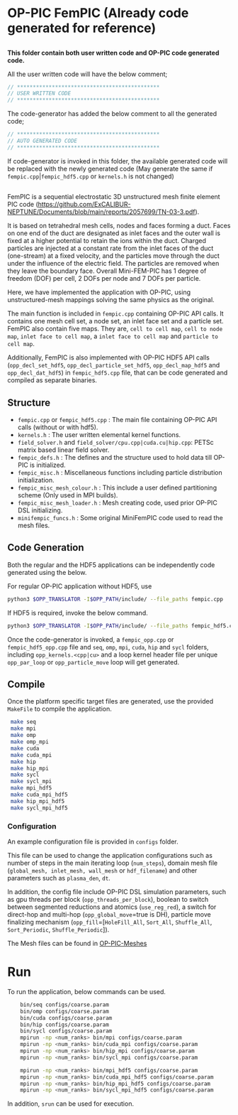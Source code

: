 # OP-PIC FemPIC (Already code generated for reference)

##
**This folder contain both user written code and OP-PIC code generated code.**

All the user written code will have the below comment;
```cpp
// *********************************************
// USER WRITTEN CODE                            
// *********************************************
```

The code-generator has added the below comment to all the generated code; 
```cpp
// *********************************************
// AUTO GENERATED CODE                          
// *********************************************
```

If code-generator is invoked in this folder, the available generated code will be replaced with the newly generated code (May generate the same if `fempic.cpp`|`fempic_hdf5.cpp` or `kernels.h` is not changed)

##
FemPIC is a sequential electrostatic 3D unstructured mesh finite element PIC code (https://github.com/ExCALIBUR-NEPTUNE/Documents/blob/main/reports/2057699/TN-03-3.pdf).

It is based on tetrahedral mesh cells, nodes and faces forming a duct. 
Faces on one end of the duct are designated as inlet faces and the outer wall is fixed at a higher potential to retain the ions within the duct. 
Charged particles are injected at a constant rate from the inlet faces of the duct (one-stream) at a fixed velocity, and the particles move through the duct under the influence of the electric field. 
The particles are removed when they leave the boundary face. Overall Mini-FEM-PIC has 1 degree of freedom (DOF) per cell, 2 DOFs per node and 7 DOFs per particle.

Here, we have implemented the application with OP-PIC, using unstructured-mesh mappings solving the same physics as the original.

The main function is included in `fempic.cpp` containing OP-PIC API calls. 
It contains one mesh cell set, a node set, an inlet face set and a particle set. 
FemPIC also contain five maps. 
They are, `cell to cell map`, `cell to node map`, `inlet face to cell map`, a `inlet face to cell map` and `particle to cell map`.

Additionally, FemPIC is also implemented with OP-PIC HDF5 API calls (`opp_decl_set_hdf5`, `opp_decl_particle_set_hdf5`, `opp_decl_map_hdf5` and `opp_decl_dat_hdf5`) in `fempic_hdf5.cpp` file, that can be code generated and compiled as separate binaries. 

## Structure
 * `fempic.cpp` or `fempic_hdf5.cpp` : The main file containing OP-PIC API calls (without or with hdf5). 
 * `kernels.h` : The user written elemental kernel functions.
 * `field_solver.h` and `field_solver/cpu.cpp|cuda.cu|hip.cpp`: PETSc matrix based linear field solver.
 * `fempic_defs.h` : The defines and the structure used to hold data till OP-PIC is initialized.
 * `fempic_misc.h` : Miscellaneous functions including particle distribution initialization.
 * `fempic_misc_mesh_colour.h` : This include a user defined partitioning scheme (Only used in MPI builds).
 * `fempic_misc_mesh_loader.h` : Mesh creating code, used prior OP-PIC DSL initializing. 
 * `minifempic_funcs.h` : Some original MiniFemPIC code used to read the mesh files.

## Code Generation

Both the regular and the HDF5 applications can be independently code generated using the below.

For regular OP-PIC application without HDF5, use
```bash
python3 $OPP_TRANSLATOR -I$OPP_PATH/include/ --file_paths fempic.cpp
```

If HDF5 is required, invoke the below command.
```bash
python3 $OPP_TRANSLATOR -I$OPP_PATH/include/ --file_paths fempic_hdf5.cpp
```

Once the code-generator is invoked, a `fempic_opp.cpp` or `fempic_hdf5_opp.cpp` file and `seq`, `omp`, `mpi`, `cuda`, `hip` and `sycl` folders, including `opp_kernels.<cpp|cu>` and a loop kernel header file per unique `opp_par_loop` or `opp_particle_move` loop will get generated.

## Compile

Once the platform specific target files are generated, use the provided `MakeFile` to compile the application.
```bash
 make seq
 make mpi
 make omp
 make omp_mpi
 make cuda
 make cuda_mpi
 make hip
 make hip_mpi
 make sycl
 make sycl_mpi
 make mpi_hdf5
 make cuda_mpi_hdf5
 make hip_mpi_hdf5
 make sycl_mpi_hdf5
```

### Configuration
An example configuration file is provided in `configs` folder.

This file can be used to change the application configurations such as number of steps in the main iterating loop (`num_steps`), domain mesh file (`global_mesh, inlet_mesh, wall_mesh` or `hdf_filename`) and other parameters such as `plasma_den`, `dt`. 

In addition, the config file include OP-PIC DSL simulation parameters, such as gpu threads per block (`opp_threads_per_block`), boolean to switch between segmented reductions and atomics (`use_reg_red`), a switch for direct-hop and multi-hop (`opp_global_move`=true is DH), particle move finalizing mechanism (`opp_fill`=[`HoleFill_All`, `Sort_All`, `Shuffle_All`, `Sort_Periodic`, `Shuffle_Periodic`]).

The Mesh files can be found in [OP-PIC-Meshes](https://github.com/ZamanLantra/OP-PIC_meshes)

# Run
To run the application, below commands can be used.
```bash
    bin/seq configs/coarse.param
    bin/omp configs/coarse.param
    bin/cuda configs/coarse.param
    bin/hip configs/coarse.param
    bin/sycl configs/coarse.param
    mpirun -np <num_ranks> bin/mpi configs/coarse.param
    mpirun -np <num_ranks> bin/cuda_mpi configs/coarse.param
    mpirun -np <num_ranks> bin/hip_mpi configs/coarse.param
    mpirun -np <num_ranks> bin/sycl_mpi configs/coarse.param

    mpirun -np <num_ranks> bin/mpi_hdf5 configs/coarse.param
    mpirun -np <num_ranks> bin/cuda_mpi_hdf5 configs/coarse.param
    mpirun -np <num_ranks> bin/hip_mpi_hdf5 configs/coarse.param
    mpirun -np <num_ranks> bin/sycl_mpi_hdf5 configs/coarse.param
```

In addition, `srun` can be used for execution.